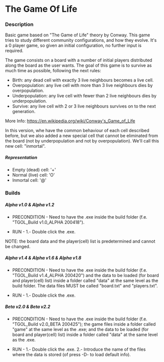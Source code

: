 # The Game Of Life

### Description

Basic game based on "The Game of Life" theory by Conway.
This game tries to study different community configurations, and how they evolve. It's a 0 player game, so given an initial configuration, no further input is required.

The game consists on a board with a number of initial players distributed along the board as the user wants. The goal of this game is to survive as much time as possible, following the next rules:

 - Birth: any dead cell with exactly 3 live neighbours becomes a live cell.
 - Overpopulation: any live cell with more than 3 live neighbours dies by overpopulation.
 - Underpopulation: any live cell with fewer than 2 live neighbours dies by underpopulation.
 - Survive: any live cell with 2 or 3 live neighbours survives on to the next generation.

More Info: https://en.wikipedia.org/wiki/Conway's_Game_of_Life

In this version, whe have the common behaviour of each cell described before, but we also added a new special cell that cannot be eliminated from the board (not by underpopulation and not by overpopulation). We'll call this new cell: "inmortal".

##### Representation

 - Empty (dead) cell: '+'
 - Normal (live) cell: 'O'
 - Inmortal cell: '@'


### Builds

##### Alpha v1.0 & Alpha v1.2

 - PRECONDITION -
Need to have the .exe inside the build folder (f.e. "TGOL_Build v1.0_ALPHA 200418").

 - RUN -
1.- Double click the .exe.

NOTE: the board data and the player(cell) list is predetermined and cannot be changed.


##### Alpha v1.4 & Alpha v1.6 & Alpha v1.8

 - PRECONDITION -
Need to have the .exe inside the build folder (f.e. "TGOL_Build v1.4_ALPHA 200420") and the data to be loaded (for board and player(cell) list) inside a folder called "data" at the same level as the build folder. The data files MUST be called "board.txt" and "players.txt".

 - RUN -
1.- Double click the .exe.


##### Beta v2.0 & Beta v2.2

 - PRECONDITION -
Need to have the .exe inside the build folder (f.e. "TGOL_Build v2.0_BETA 200425"); the game files inside a folder called "game" at the same level as the .exe; and the data to be loaded (for board and player(cell) list) inside a folder called "data" at the same level as the .exe.

 - RUN -
1.- Double click the .exe.
2.- Introduce the name of the files where the data is stored (of press -D- to load default info).
